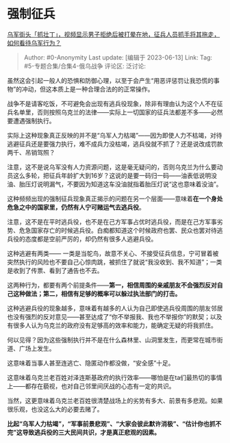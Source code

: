 # 强制征兵
[乌军街头「抓壮丁」，视频显示男子拒绝后被打晕在地，征兵人员抓手将其拖走，如何看待乌军行为？](https://www.zhihu.com/question/606382302/answer/3072219790)

> Author: #0-Anonymity
> Last update: [编辑于 2023-06-13]
> Link:
> Tag: #5-专题合集/合集4-俄乌战争 
> 评论区:
> 泛讨论:

虽然这会引起一般人的恐惧和防御心理，以至于会产生“用恶评惩罚让我恐慌的事物”的冲动，但这本质上是一种合理合法的的正常操作。

战争不是请客吃饭，不可避免会出现有逃兵役现象，除非有理由认为这个人不在征兵名单里，否则按照乌克兰的法律——实际上一切国家的征兵法都差不多——必然要遭遇强制执行。

实际上这种现象真正反映的并不是“乌军人力枯竭”——因为即使人力不枯竭，对待逃避征兵还是要强力执行，难不成兵力没枯竭，逃兵役就不抓了？还是说改成罚款两千、吊销驾照？

注意，这不是说乌军没有人力资源问题，这是毫无疑问的，否则乌克兰为什么要动员这么多轮，把征兵年龄扩大到16岁？这说的是要一码归一码——油表低说明没油、胎压灯说明漏气，不要因为知道这车没油就指着胎压灯说“这也意味着没油”。

这种频频出现的强制征兵现象真正揭示的问题在另一个层面——意味着**在一个身处危急之中的国家里，仍然有人宁可赌运气去逃兵役**。

注意，这不是在平时逃兵役，也不是在己方军事占优时逃兵役，而是在己方军事劣势、危急国家存亡的时候逃兵役。白痴都知道这个时候政府也罢、民众也罢对待逃兵役的态度都是空前严厉的，却仍然有很多人逃避兵役。

这种逃避有两类—— 一类是当鸵鸟，故意不关心、不接受征兵信息，宁可冒着被突然执行的风险也不要自己心惊肉跳，被抓住了就说“我没收到、我不知道”；一类是收到了传票、看到了通告也不去。

这两种行为，都要有两个前提条件——**第一，相信周围的亲戚朋友不会强烈反对自己这种做法；第二，相信有足够的概率可以躲过执法部门的打击。**

这种逃避兵役的现象越多，意味着有越多的人认为自己即使逃兵役周围的朋友邻居也没有强烈的反对意见——甚至达成了“你不举报我、我也不举报你”的默契；以及有很多人认为乌克兰的政府没有足够高的效率和能力，能确定无疑的将我抓住。

何以见得？因为这些强制执行并不是在什么森林里、山洞里发生，而更常在城市街道、广场上发生。

这意味着当事人甚至连逃亡、隐匿动作都没做，“安全感”十足。

这意味着乌克兰老百姓对泽连斯基政府的执行效率——哪怕是在ta们最热切的事情上——都存在藐视，也对自己邻里间厌战的心态有一定的共识。

当然，这更意味着乌克兰老百姓很清楚战场上的劣势有多大、前景有多悲观。如果很乐观，也没这么大的必要去赌了。

**比起“乌军人力枯竭”，“军事前景悲观”、“大家会彼此默许消极”、“估计你也抓不完”这导致逃兵役的三大民间共识，才是真正悲观的因素。**